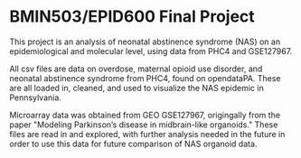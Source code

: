 # BMIN503/EPID600 Final Project

This project is an analysis of neonatal abstinence syndrome (NAS) on an epidemiological and molecular level, using data from PHC4 and GSE127967.

All csv files are data on overdose, maternal opioid use disorder, and neonatal abstinence syndrome from PHC4, found on opendataPA. These are all loaded in, cleaned, and used to visualize the NAS epidemic in Pennsylvania. 

Microarray data was obtained from GEO GSE127967, origingally from the paper "Modeling Parkinson’s disease in midbrain-like organoids." These files are read in and explored, with further analysis needed in the future in order to use this data for future comparison of NAS organoid data. 
